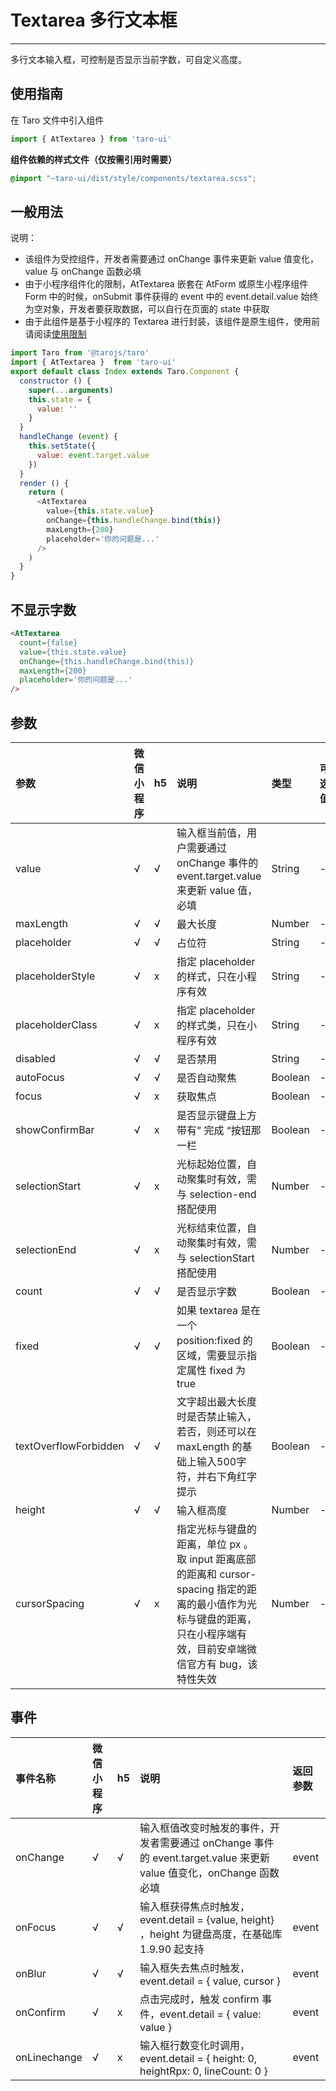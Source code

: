 # Textarea 多行文本框

------

多行文本输入框，可控制是否显示当前字数，可自定义高度。

## 使用指南

在 Taro 文件中引入组件

```js
import { AtTextarea } from 'taro-ui'
```

**组件依赖的样式文件（仅按需引用时需要）**

```scss
@import "~taro-ui/dist/style/components/textarea.scss";
```

## 一般用法

说明：

- 该组件为受控组件，开发者需要通过 onChange 事件来更新 value 值变化，value 与 onChange 函数必填
- 由于小程序组件化的限制，AtTextarea 嵌套在 AtForm 或原生小程序组件 Form 中的时候，onSubmit 事件获得的 event 中的 event.detail.value 始终为空对象，开发者要获取数据，可以自行在页面的 state 中获取
- 由于此组件是基于小程序的 Textarea 进行封装，该组件是原生组件，使用前请阅读[使用限制](https://developers.weixin.qq.com/miniprogram/dev/component/native-component.html)

```js
import Taro from '@tarojs/taro'
import { AtTextarea }  from 'taro-ui'
export default class Index extends Taro.Component {
  constructor () {
    super(...arguments)
    this.state = {
      value: ''
    }
  }
  handleChange (event) {
    this.setState({
      value: event.target.value
    })
  }
  render () {
    return (
      <AtTextarea
        value={this.state.value}
        onChange={this.handleChange.bind(this)}
        maxLength={200}
        placeholder='你的问题是...'
      />
    )
  }
}
```

## 不显示字数

```html
<AtTextarea
  count={false}
  value={this.state.value}
  onChange={this.handleChange.bind(this)}
  maxLength={200}
  placeholder='你的问题是...'
/>
```

## 参数

| 参数                  | 微信小程序 | h5   | 说明                                                         | 类型    | 可选值 | 默认值 |
| :-------------------- | :--------- | :--- | :----------------------------------------------------------- | :------ | :----- | :----- |
| value                 | √          | √    | 输入框当前值，用户需要通过 onChange 事件的 event.target.value 来更新 value 值，必填 | String  | -      | -      |
| maxLength             | √          | √    | 最大长度                                                     | Number  | -      | 200    |
| placeholder           | √          | √    | 占位符                                                       | String  | -      | -      |
| placeholderStyle      | √          | x    | 指定 placeholder 的样式，只在小程序有效                      | String  | -      | -      |
| placeholderClass      | √          | x    | 指定 placeholder 的样式类，只在小程序有效                    | String  | -      | -      |
| disabled              | √          | √    | 是否禁用                                                     | String  | -      | false  |
| autoFocus             | √          | √    | 是否自动聚焦                                                 | Boolean | -      | false  |
| focus                 | √          | x    | 获取焦点                                                     | Boolean | -      | false  |
| showConfirmBar        | √          | x    | 是否显示键盘上方带有” 完成 “按钮那一栏                       | Boolean | -      | false  |
| selectionStart        | √          | x    | 光标起始位置，自动聚集时有效，需与 selection-end 搭配使用    | Number  | -      | -1     |
| selectionEnd          | √          | x    | 光标结束位置，自动聚集时有效，需与 selectionStart 搭配使用   | Number  | -      | -1     |
| count                 | √          | √    | 是否显示字数                                                 | Boolean | -      | true   |
| fixed                 | √          | √    | 如果 textarea 是在一个 position:fixed 的区域，需要显示指定属性 fixed 为 true | Boolean | -      | false  |
| textOverflowForbidden | √          | √    | 文字超出最大长度时是否禁止输入，若否，则还可以在 maxLength 的基础上输入500字符，并右下角红字提示 | Boolean | -      | true   |
| height                | √          | √    | 输入框高度                                                   | Number  | -      | 100    |
| cursorSpacing         | √          | x    | 指定光标与键盘的距离，单位 px 。取 input 距离底部的距离和 cursor-spacing 指定的距离的最小值作为光标与键盘的距离，只在小程序端有效，目前安卓端微信官方有 bug，该特性失效 | Number  | -      | 100    |

## 事件

| 事件名称     | 微信小程序 | h5   | 说明                                                         | 返回参数 |
| :----------- | :--------- | :--- | :----------------------------------------------------------- | :------- |
| onChange     | √          | √    | 输入框值改变时触发的事件，开发者需要通过 onChange 事件的 event.target.value 来更新 value 值变化，onChange 函数必填 | event    |
| onFocus      | √          | √    | 输入框获得焦点时触发，event.detail = {value, height} ，height 为键盘高度，在基础库 1.9.90 起支持 | event    |
| onBlur       | √          | √    | 输入框失去焦点时触发，event.detail = { value, cursor }       | event    |
| onConfirm    | √          | x    | 点击完成时，触发 confirm 事件，event.detail = { value: value } | event    |
| onLinechange | √          | x    | 输入框行数变化时调用，event.detail = { height: 0, heightRpx: 0, lineCount: 0 } | event    |